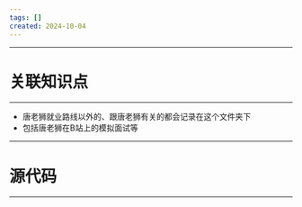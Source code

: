 ```yaml
---
tags: []
created: 2024-10-04
---
```


---
# 关联知识点



---

- 唐老狮就业路线以外的、跟唐老狮有关的都会记录在这个文件夹下
- 包括唐老狮在B站上的模拟面试等


---
# 源代码



---